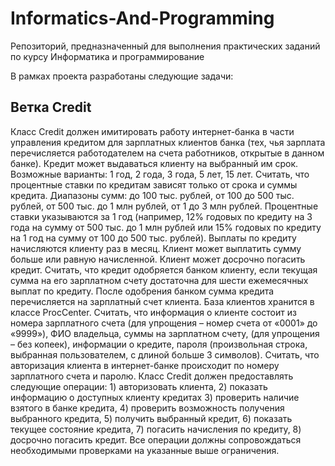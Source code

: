 # Informatics-And-Programming
Репозиторий, предназначенный для выполнения практических заданий по курсу Информатика и программирование

В рамках проекта разработаны следующие задачи:

## Ветка Credit
Класс Credit должен имитировать работу интернет-банка в части управления кредитом для
зарплатных клиентов банка (тех, чья зарплата перечисляется работодателем на счета работников,
открытые в данном банке). Кредит может выдаваться клиенту на выбранный им срок. Возможные
варианты: 1 год, 2 года, 3 года, 5 лет, 15 лет. Считать, что процентные ставки по кредитам зависят
только от срока и суммы кредита. Диапазоны сумм: до 100 тыс. рублей, от 100 до 500 тыс. рублей,
от 500 тыс. до 1 млн рублей, от 1 до 3 млн рублей. Процентные ставки указываются за 1 год
(например, 12% годовых по кредиту на 3 года на сумму от 500 тыс. до 1 млн рублей или 15%
годовых по кредиту на 1 год на сумму от 100 до 500 тыс. рублей). Выплаты по кредиту
начисляются клиенту раз в месяц. Клиент может выплатить сумму больше или равную
начисленной. Клиент может досрочно погасить кредит. Считать, что кредит одобряется банком
клиенту, если текущая сумма на его зарплатном счету достаточна для шести ежемесячных выплат
по кредиту. После одобрения банком сумма кредита перечисляется на зарплатный счет клиента.
База клиентов хранится в классе ProcCenter. Считать, что информация о клиенте состоит из
номера зарплатного счета (для упрощения – номер счета от «0001» до «9999»), ФИО владельца,
суммы на зарплатном счету, (для упрощения – без копеек), информации о кредите, пароля
(произвольная строка, выбранная пользователем, с длиной больше 3 символов). Считать, что
авторизация клиента в интернет-банке происходит по номеру зарплатного счета и паролю.
Класс Credit должен предоставлять следующие операции: 1) авторизовать клиента, 2)
показать информацию о доступных клиенту кредитах 3) проверить наличие взятого в банке
кредита, 4) проверить возможность получения выбранного кредита, 5) получить выбранный
кредит, 6) показать текущее состояние кредита, 7) погасить начисления по кредиту, 8) досрочно
погасить кредит.
Все операции должны сопровождаться необходимыми проверками на указанные выше
ограничения.